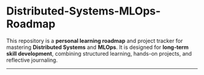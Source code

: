 # Distributed-Systems-MLOps-Roadmap

This repository is a **personal learning roadmap** and project tracker for mastering **Distributed Systems** and **MLOps**. It is designed for **long-term skill development**, combining structured learning, hands-on projects, and reflective journaling.

---

